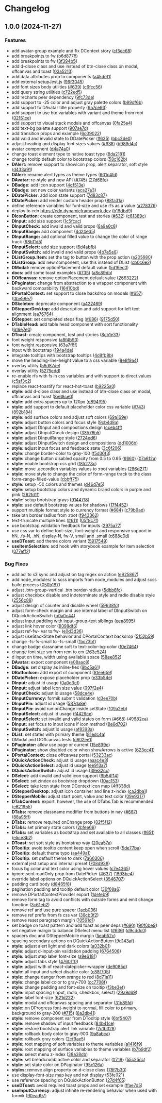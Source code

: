 # Changelog

## 1.0.0 (2024-11-27)


### Features

* add avatar-group example and fix DContext story ([cf5ec68](https://github.com/dynamic-framework/dynamic-ui/commit/cf5ec685f18038a804de5622d03270f2e8c234f1))
* add breakpoints to fw ([b6d8778](https://github.com/dynamic-framework/dynamic-ui/commit/b6d87782451bb4596d4763b1be9b52d3379decd6))
* add breakpoints to fw ([3f394b5](https://github.com/dynamic-framework/dynamic-ui/commit/3f394b591009ff20fb2b534c817411f9b824475f))
* add d-close class and use instead of btn-close class on modal, offcanvas and toast ([03a5213](https://github.com/dynamic-framework/dynamic-ui/commit/03a5213ead74ee3769955953a4a829d62eede7b1))
* add data attributes prop to components ([a45def1](https://github.com/dynamic-framework/dynamic-ui/commit/a45def13dc3bb8c1c1345b3bcd1e7917cd68d783))
* add external setupJest.js ([96f3045](https://github.com/dynamic-framework/dynamic-ui/commit/96f30451d395990d127abc13257a8c1102fdbec5))
* add font sizes body utilities ([#639](https://github.com/dynamic-framework/dynamic-ui/issues/639)) ([c6fcc56](https://github.com/dynamic-framework/dynamic-ui/commit/c6fcc561cf654708f5c3562e66357b5beeb16553))
* add query string utilities ([c722ed5](https://github.com/dynamic-framework/dynamic-ui/commit/c722ed5d57b1edd202103e3e7d125e7782f636fe))
* add recharts peer dependency ([9fc73de](https://github.com/dynamic-framework/dynamic-ui/commit/9fc73de4d144f05393fa4df989e23895ac708df9))
* add support to -25 color and adjust gray palette colors ([b99df6b](https://github.com/dynamic-framework/dynamic-ui/commit/b99df6b9f245dfc764cc691f923b7587057ecc68))
* add support to DAvatar title property ([9a7ce93](https://github.com/dynamic-framework/dynamic-ui/commit/9a7ce93a659f02cd1105a7f98496d309e11db6d0))
* add support to use btn variables with variant and theme from root ([02151ce](https://github.com/dynamic-framework/dynamic-ui/commit/02151ce1c915df732b296d5d68b4c1e1a6394ed4))
* add support to visual stack modals and offcanvas ([0fa25a4](https://github.com/dynamic-framework/dynamic-ui/commit/0fa25a4fdea22aeff4b1e23df3c601e401c9d1b9))
* add text-bg palette support ([907ae7d](https://github.com/dynamic-framework/dynamic-ui/commit/907ae7dd4cda959771932c0639fac0e9c80924a9))
* add transition props and example ([6c09022](https://github.com/dynamic-framework/dynamic-ui/commit/6c09022066e5d2c1539ab9e01004699177022473))
* add valid and invalid state to DDatePicker ([#635](https://github.com/dynamic-framework/dynamic-ui/issues/635)) ([bbc2de0](https://github.com/dynamic-framework/dynamic-ui/commit/bbc2de09ead15d33f466b11f08cc793517a09a47))
* adjust heading and display font sizes values ([#638](https://github.com/dynamic-framework/dynamic-ui/issues/638)) ([b989d4c](https://github.com/dynamic-framework/dynamic-ui/commit/b989d4ca2d8b3c727cc30bad1c2074f85e482f45))
* avatar component ([d4a74a0](https://github.com/dynamic-framework/dynamic-ui/commit/d4a74a010578c2fd22ce08c9b8311f81b129b80e))
* change toast element type to native toast type ([8da2181](https://github.com/dynamic-framework/dynamic-ui/commit/8da2181d1af354436ed887380bd9d67713839300))
* change tooltip default color to bootstrap colors ([58c162b](https://github.com/dynamic-framework/dynamic-ui/commit/58c162bc1302959aedf3ca571b367da8f84948c2))
* **DAlert:** remove support to showIcon prop, alert separator, soft style ([d433a91](https://github.com/dynamic-framework/dynamic-ui/commit/d433a91d3c803f057f86d9e72e7e3a5d9c0cc3fd))
* **DAlert:** rename alert types as theme types ([601c4fd](https://github.com/dynamic-framework/dynamic-ui/commit/601c4fd945aa298447534ace710cd53d39540cbb))
* **DAvatar:** re-style and new API ([#745](https://github.com/dynamic-framework/dynamic-ui/issues/745)) ([27d68fe](https://github.com/dynamic-framework/dynamic-ui/commit/27d68fee8f9ef042a9dec94a2fdca891bb0a87fb))
* **DBadge:** add icon support ([4cf513e](https://github.com/dynamic-framework/dynamic-ui/commit/4cf513edc711079645ac433edb6f4708ab84fe22))
* **DBadge:** set new color variants ([aca27a3](https://github.com/dynamic-framework/dynamic-ui/commit/aca27a3843f9558de7cd8fec48851c6625d254fb))
* **DDatePicker:** add icon state support ([7d83c87](https://github.com/dynamic-framework/dynamic-ui/commit/7d83c87bb34081dc95d9ebcfb89ec89f0e94a379))
* **DDatePicker:** add render custom header prop ([88fa31a](https://github.com/dynamic-framework/dynamic-ui/commit/88fa31a004f7d68f82625d65b6f702e402d328ee))
* define reference variables for font-size and use rfs as a value ([a278376](https://github.com/dynamic-framework/dynamic-ui/commit/a27837699110f1980f5b10997ca5e2633912b75f))
* deploy to cdn https://cdn.dynamicframework.dev ([b18dbd9](https://github.com/dynamic-framework/dynamic-ui/commit/b18dbd939715cdb32fd5afd8d75d9adfa377f4cb))
* **DIconButton:** create component, test and stories ([#532](https://github.com/dynamic-framework/dynamic-ui/issues/532)) ([c61389c](https://github.com/dynamic-framework/dynamic-ui/commit/c61389c93c7339b695f5dcdf5c144e065cf19865))
* **DInput:** add size support ([1c5fcac](https://github.com/dynamic-framework/dynamic-ui/commit/1c5fcac6854fb6d5cce25ac700ea60f72f36a4eb))
* **DInputCheck:** add invalid and valid props ([6a9a0c8](https://github.com/dynamic-framework/dynamic-ui/commit/6a9a0c82f50e119e47f26bf90086cc58a67f9af5))
* **DInputRange:** add component ([4d24ed5](https://github.com/dynamic-framework/dynamic-ui/commit/4d24ed563ea0a3ad6195dd819ef5decdef780aa5))
* **DInputRange:** add optional filled value to change the color of range track ([98b11d5](https://github.com/dynamic-framework/dynamic-ui/commit/98b11d556bb1df808100ebddecb9bf910f35cfc7))
* **DInputSelect:** add size support ([6d4abfb](https://github.com/dynamic-framework/dynamic-ui/commit/6d4abfbdaf790b1cd0af6415fa649b9602cd99d1))
* **DInputSwitch:** add invalid and valid props ([4b7e5e6](https://github.com/dynamic-framework/dynamic-ui/commit/4b7e5e6c32ad74505b93899ea2d04f291b046a8a))
* **DListGroup.Item:** set the tag to button with the prop action ([a205980](https://github.com/dynamic-framework/dynamic-ui/commit/a205980b82e9bd92475bdbabe3fb82db0e4e311c))
* **DListGroup:** add new component, use this instead of DList ([cb0c6e2](https://github.com/dynamic-framework/dynamic-ui/commit/cb0c6e20fd5337fca82126f117c4c6457f3e7aa0))
* **DModal:** remove optionPlacement default value ([5d16ec0](https://github.com/dynamic-framework/dynamic-ui/commit/5d16ec014193cc4e0b99c51070a8a351a40ac645))
* **docs:** add some toast examples ([#735](https://github.com/dynamic-framework/dynamic-ui/issues/735)) ([a8c89db](https://github.com/dynamic-framework/dynamic-ui/commit/a8c89db4ea993107f07e9cb0a5133c64230c921b))
* **DOffcanvas:** remove optionPlacement default value ([2693222](https://github.com/dynamic-framework/dynamic-ui/commit/2693222bcffe8b363e1e83101bf97d1e36bf585f))
* **DPaginator:** change from abstraction to a wrapper component with backward compatibility ([16410bd](https://github.com/dynamic-framework/dynamic-ui/commit/16410bd8315f4c60a50576f4a80f4303d0772b40))
* **DPortalContext:** set support to close backdrop on modals ([#657](https://github.com/dynamic-framework/dynamic-ui/issues/657)) ([0be58e7](https://github.com/dynamic-framework/dynamic-ui/commit/0be58e7ae18ce9cbb9e6109e9592426365179383))
* **DSkeleton:** deprecate component ([a422469](https://github.com/dynamic-framework/dynamic-ui/commit/a4224696c92b17eb9241614d0d7756a807d22413))
* **DStepperDesktop:** add description and add support for left text alignment ([aa76764](https://github.com/dynamic-framework/dynamic-ui/commit/aa767643daca93557285745641e0fa1ad6a46a50))
* **DStepper:** set completed steps flag ([#686](https://github.com/dynamic-framework/dynamic-ui/issues/686)) ([9175d50](https://github.com/dynamic-framework/dynamic-ui/commit/9175d50f14fe3d5677ce019f18a19f0430ec5918))
* **DTableHead:** add table head component with sort functionality ([616e7e0](https://github.com/dynamic-framework/dynamic-ui/commit/616e7e0540731094e03f1ebf06e42944b39b2b59))
* **DToast:** create component, test and stories ([8cb1e33](https://github.com/dynamic-framework/dynamic-ui/commit/8cb1e33559e697feb24fab3ada3532b21bf135e9))
* font weight responsive ([a8f4b93](https://github.com/dynamic-framework/dynamic-ui/commit/a8f4b938ff1b7001b201afff1d72cac42934b4f2))
* font weight responsive ([63a7f6f](https://github.com/dynamic-framework/dynamic-ui/commit/63a7f6fc54a42e88aecda462901c73a84dc15b47))
* input with bootstrap ([194a4de](https://github.com/dynamic-framework/dynamic-ui/commit/194a4deadbc26b83100daebf650514237c5d5cc3))
* integrate tooltips with bootstrap tooltips ([4d8fb8b](https://github.com/dynamic-framework/dynamic-ui/commit/4d8fb8be32698b24a4898b5a9efbd48c3b5ca1f6))
* move the heading-line-height value to a css variable ([8e8f9a4](https://github.com/dynamic-framework/dynamic-ui/commit/8e8f9a454a8246c6f5da909b42063fec832c6164))
* overlay utility ([58d87de](https://github.com/dynamic-framework/dynamic-ui/commit/58d87de537ea60687a24b718908cc1b7f3a02d08))
* overlay utility ([5275edd](https://github.com/dynamic-framework/dynamic-ui/commit/5275edd72344864d046396cd60b530e18bdbfd0c))
* re-enable rfs with fs in css variables and with support to direct values ([c5af3c2](https://github.com/dynamic-framework/dynamic-ui/commit/c5af3c2139c670289ded0f0c210bdc2900b0eaa6))
* replace react-toastify for react-hot-toast ([b9225a0](https://github.com/dynamic-framework/dynamic-ui/commit/b9225a0dfb39d73790510561ad83699c4e83475d))
* **style:** add d-close class and use instead of btn-close class on modal, offcanvas and toast ([8e68ce0](https://github.com/dynamic-framework/dynamic-ui/commit/8e68ce0488424f0015db14b5617eae3754243bba))
* **style:** add extra spacers up to 120px ([d894f95](https://github.com/dynamic-framework/dynamic-ui/commit/d894f959a690655783573191af2f9c3018685678))
* **style:** add support to default placeholder color css variable ([#743](https://github.com/dynamic-framework/dynamic-ui/issues/743)) ([892b184](https://github.com/dynamic-framework/dynamic-ui/commit/892b184ac72f351d23e0526a20b2a2273b108fe3))
* **style:** add surface colors and adjust soft colors ([69a169e](https://github.com/dynamic-framework/dynamic-ui/commit/69a169e59de2f5dd10f50275a2231ef866e1d4ad))
* **style:** adjust button colors and focus style ([9cb4d8a](https://github.com/dynamic-framework/dynamic-ui/commit/9cb4d8ac18368baa59a157dbe794be489a8db5fc))
* **style:** adjust DInput and compositions design ([cceb4ff](https://github.com/dynamic-framework/dynamic-ui/commit/cceb4ff79929323eb9249e815dcb4fa4c4bcad7b))
* **style:** adjust DInputCheck design ([33576b5](https://github.com/dynamic-framework/dynamic-ui/commit/33576b562ec92f42aea9df6fcdef9b5799ff515e))
* **style:** adjust DInputRange style ([2724ed6](https://github.com/dynamic-framework/dynamic-ui/commit/2724ed67df1ecc05dad1448bf7dc6f95c24d82e4))
* **style:** adjust DInputSwitch design and compositions ([dd1006b](https://github.com/dynamic-framework/dynamic-ui/commit/dd1006bfe01e0dad2a39f35f4e5d4389f9783cf9))
* **style:** adjust input focus and feedback state ([3c6f206](https://github.com/dynamic-framework/dynamic-ui/commit/3c6f2068879ae7105f409e3ecb4459356d5bd322))
* **style:** change border-color to gray-100 ([f5d36f3](https://github.com/dynamic-framework/dynamic-ui/commit/f5d36f3ffd482e6ddc012f3102ff5b7d5c0c117c))
* **style:** change button disabled opacity from 0.5 to 0.65 ([#660](https://github.com/dynamic-framework/dynamic-ui/issues/660)) ([07a612a](https://github.com/dynamic-framework/dynamic-ui/commit/07a612a89a0879f492016893cc1f3ed28d071c5d))
* **style:** enable bootstrap css grid ([f85273c](https://github.com/dynamic-framework/dynamic-ui/commit/f85273c8635d110374f70d0fcdc6b19ae7f903e4))
* **style:** move .accordion variables values to :root variables ([286d271](https://github.com/dynamic-framework/dynamic-ui/commit/286d271ee69524fcdb7b4bf5fce5b46c4921ae32))
* **style:** move style to change the color of form-range track to the class form-range-filled-value ([cbbff75](https://github.com/dynamic-framework/dynamic-ui/commit/cbbff75556f82bc9afd3ef0deea83a5997c27ca8))
* **style:** setup -50 colors and themes ([d46d7e5](https://github.com/dynamic-framework/dynamic-ui/commit/d46d7e5fe3a8287f1899f8c024469339c9f51c01))
* **style:** setup bootstrap colors and dynamic brand colors in purple and pink ([282fd1f](https://github.com/dynamic-framework/dynamic-ui/commit/282fd1f24d404184f9d44515df205f7afed90c47))
* **style:** setup bootstrap grays ([91447f8](https://github.com/dynamic-framework/dynamic-ui/commit/91447f8c73557a63088f5977d77e86d4a5dfb474))
* **style:** use default bootstrap values for shadows ([17f4452](https://github.com/dynamic-framework/dynamic-ui/commit/17f445268c5ff62ca5ada0505af34ad6386988c0))
* support multiple format style to currency format ([#684](https://github.com/dynamic-framework/dynamic-ui/issues/684)) ([c79b9ad](https://github.com/dynamic-framework/dynamic-ui/commit/c79b9ad6bcc63a39fc0c4074086117472bdaf74c))
* take btn border radius from :root ([f943362](https://github.com/dynamic-framework/dynamic-ui/commit/f94336222431f90c3e71985598ecd8ca901c84b4))
* text-truncate multiple lines ([#611](https://github.com/dynamic-framework/dynamic-ui/issues/611)) ([05f8c7f](https://github.com/dynamic-framework/dynamic-ui/commit/05f8c7fafe761ac951045b5b82264feb0dc76486))
* use bootstrap validation feedback for inputs ([2975a77](https://github.com/dynamic-framework/dynamic-ui/commit/2975a77a56f5db5ae0fc1b81cf051596051ffce9))
* use css var to define font-size, font-weight and responsive support in hN, .fs-N, .hN, display-N, fw-V, small and .small ([c688c0d](https://github.com/dynamic-framework/dynamic-ui/commit/c688c0d477b044aa17bf918417b76d4d12f7a691))
* **useDToast:** add theme colors variant ([5917549](https://github.com/dynamic-framework/dynamic-ui/commit/59175490f747da6a03e93f5c540907fae00084c4))
* **useItemSelection:** add hook with storybook example for item selection ([077eff2](https://github.com/dynamic-framework/dynamic-ui/commit/077eff2b2f48547ab298576922372d23670c08e2))


### Bug Fixes

* add acl to s3 sync and adjust on tag regex on action ([e925867](https://github.com/dynamic-framework/dynamic-ui/commit/e9258679065633fb63a06b6d1060fc9e415df05d))
* add node_modules/ to scss imports from node_modules and adjust scss build process ([050b187](https://github.com/dynamic-framework/dynamic-ui/commit/050b18704119e80f6e42936d4d9b9463c6f96461))
* adjust .btn-group-vertical .btn border-radius ([5dbb6fc](https://github.com/dynamic-framework/dynamic-ui/commit/5dbb6fc9cabd4f25893d8fdd823120cc889ccc72))
* adjust checkbox disable and indeterminate style and radio disable style ([2556c89](https://github.com/dynamic-framework/dynamic-ui/commit/2556c891b9a331ea7694c3fe08903f760cce7bc3))
* adjust design of counter and disable wheel ([59938fd](https://github.com/dynamic-framework/dynamic-ui/commit/59938fd8b54d38f9f79bdb37a9dc0e52ced155b7))
* adjust form-check margin and use internal label of DInputSwitch on DQuickActionSwitch ([b0a0c44](https://github.com/dynamic-framework/dynamic-ui/commit/b0a0c44763b33ea3b01e0c37f6c35594331fe66f))
* adjust input padding with input-group-text siblings ([eea8995](https://github.com/dynamic-framework/dynamic-ui/commit/eea8995f6cf8ec17ac0fd5bf1ae3ad0339cd2d84))
* adjust link hover color ([8098df6](https://github.com/dynamic-framework/dynamic-ui/commit/8098df67ae12b64e82d861d5bb307961472a799c))
* adjust ref-fw- var to fw- ([e0d3d36](https://github.com/dynamic-framework/dynamic-ui/commit/e0d3d36e85cd632749d35cab4d7b565a83d8ba63))
* adjust useStackState behavior and DPortalContext backdrop ([5152b59](https://github.com/dynamic-framework/dynamic-ui/commit/5152b597192be9e64bd7c70620b63e106e82cf34))
* change -fs-fs-small to -fs-small ([1bc73bf](https://github.com/dynamic-framework/dynamic-ui/commit/1bc73bf39e6149e0802b05d4212750336d525a91))
* change badge classname soft to text-color-bg-color ([f0e7464](https://github.com/dynamic-framework/dynamic-ui/commit/f0e7464ec553cf5fd59d33a7a81f94098b71d941))
* change font size sm from rem to em ([763e524](https://github.com/dynamic-framework/dynamic-ui/commit/763e5240e0ad9021e72875e34163ad64b64452f2))
* d input on time, width using available space ([58ee852](https://github.com/dynamic-framework/dynamic-ui/commit/58ee852774babe115ec5f9a9868002c9cd087a98))
* **DAvatar:** export component ([e08aac8](https://github.com/dynamic-framework/dynamic-ui/commit/e08aac85696a38a2c52d28e7b6dd71ed9e98c850))
* **DBadge:** set display as inline-flex ([9bc5a61](https://github.com/dynamic-framework/dynamic-ui/commit/9bc5a618827a72e2b59901e054200ddf0b84dfde))
* **DButtonIcon:** add export of component ([81ee659](https://github.com/dynamic-framework/dynamic-ui/commit/81ee659dfb93b3b3a696a858c569c1ddba0de4cc))
* **DDatePicker:** expose placeholder prop ([e33b54e](https://github.com/dynamic-framework/dynamic-ui/commit/e33b54ea917299ca08c3fb1bd6e8cdb0a1210481))
* **DInput:** adjust id usage ([0a0e3cf](https://github.com/dynamic-framework/dynamic-ui/commit/0a0e3cf92f904680a476e313ac04313ee65647a7))
* **DInput:** adjust label icon size value ([097f2a4](https://github.com/dynamic-framework/dynamic-ui/commit/097f2a4573f4940382c3ad5f370da0dfb42b8ca0))
* **DInputCheck:** adjust id usage ([58dce4e](https://github.com/dynamic-framework/dynamic-ui/commit/58dce4e5fde3dbc8dfe2cf49b0a69cc0fdacf708))
* **DInputCurrency:** formik submit validation ([d3ee70b](https://github.com/dynamic-framework/dynamic-ui/commit/d3ee70bbe2c375407202df863509397fa5fdbe86))
* **DInputPin:** adjust id usage ([587da8e](https://github.com/dynamic-framework/dynamic-ui/commit/587da8e0978db7efc4f761f2f145f3d0ffa7e285))
* **DInputPin:** avoid run onChange inside setState ([109a2eb](https://github.com/dynamic-framework/dynamic-ui/commit/109a2eba83a7e6060b4f9dcb3995728ac56956d6))
* **DInputSelect:** adjust id usage ([f4426ce](https://github.com/dynamic-framework/dynamic-ui/commit/f4426ce720fa322e066af698117c0b6ab521458d))
* **DInputSelect:** set invalid and valid states on form ([#668](https://github.com/dynamic-framework/dynamic-ui/issues/668)) ([49682ea](https://github.com/dynamic-framework/dynamic-ui/commit/49682ea0b3199fc0af2d376fb6e4976e5a2c790f))
* **DInput:** set focus to input icons if icon method ([8e6d702](https://github.com/dynamic-framework/dynamic-ui/commit/8e6d702a42f0ca17b4c50943848129feebd46236))
* **DInputSwitch:** adjust id usage ([af8393a](https://github.com/dynamic-framework/dynamic-ui/commit/af8393a2030b568383aaec56cca5c009b7394f21))
* **DList:** set states with primary theme ([81edc4a](https://github.com/dynamic-framework/dynamic-ui/commit/81edc4aedc2b20ee28ebf6f703f5af9e27d6281a))
* DModal and DOffcanvas tests ([c602ee1](https://github.com/dynamic-framework/dynamic-ui/commit/c602ee1c9f9903bd08b63be6696e2f78829e77c8))
* **DPaginator:** allow use page or current ([15e899e](https://github.com/dynamic-framework/dynamic-ui/commit/15e899e1e8de5fa5396cf3121e9ce93c167d9666))
* **DPaginator:** show disabled color when showArrows is active ([623cc41](https://github.com/dynamic-framework/dynamic-ui/commit/623cc41b4dfe74b17bcbbf77561c24e873597f99))
* **DPortalContext:** close offcanvas portal ([53233ac](https://github.com/dynamic-framework/dynamic-ui/commit/53233ac600d2eb76d8327dae16b260a4e4603e06))
* **DQuickActionCheck:** adjust id usage ([aaac4e3](https://github.com/dynamic-framework/dynamic-ui/commit/aaac4e3e149db21488b369b1a461fb3786eadfce))
* **DQuickActionSelect:** adjust id usage ([ee913a7](https://github.com/dynamic-framework/dynamic-ui/commit/ee913a7eab8a127a22033ab674d26d6de7153669))
* **DQuickActionSwitch:** adjust id usage ([39e32cc](https://github.com/dynamic-framework/dynamic-ui/commit/39e32cc3eb4833513a812bc8aa97b265c77c093c))
* **DSelect:** add invalid and valid icon support ([6b54f14](https://github.com/dynamic-framework/dynamic-ui/commit/6b54f141657281935d3f7f2807820c3ef5bfafc0))
* **DSelect:** set zindex as bootstrap dropdown ([10ac153](https://github.com/dynamic-framework/dynamic-ui/commit/10ac153bfac4a75a2e7ebddf05db8b43a1492211))
* **DSelect:** take icon state from DContext icon map ([4ff338d](https://github.com/dynamic-framework/dynamic-ui/commit/4ff338da6c20d3aeaa06a3453a5e97fe940ddce8))
* **DStepperDesktop:** adjust icon container and line z-index ([ca2dba1](https://github.com/dynamic-framework/dynamic-ui/commit/ca2dba136de842c9f88317f18baef97f4d4655af))
* **DStepperMobile:** adjust start point, value and text color ([09e9317](https://github.com/dynamic-framework/dynamic-ui/commit/09e93173d35e01c00e317b44881ccfac3de25c07))
* **DTabContent:** export, however, the use of DTabs.Tab is recommended ([e621955](https://github.com/dynamic-framework/dynamic-ui/commit/e621955a4d50aca3cbac609e66440e4d86abd284))
* **DTabs:** remove classname modifier from buttons in nav ([#667](https://github.com/dynamic-framework/dynamic-ui/issues/667)) ([88a95ff](https://github.com/dynamic-framework/dynamic-ui/commit/88a95ff8e6e86a19116d16e733e89bf44fedd177))
* **DTabs:** remove required onChange prop ([82f5f12](https://github.com/dynamic-framework/dynamic-ui/commit/82f5f12738a6110f0b2c203d44f4c5b05b876aa2))
* **DTabs:** set primary state colors ([2bfee69](https://github.com/dynamic-framework/dynamic-ui/commit/2bfee69319de34c917b6ebb8ba2a30f8377c9aba))
* **DTabs:** set variables as bootstrap and set available to all classes ([#651](https://github.com/dynamic-framework/dynamic-ui/issues/651)) ([e5ce3b2](https://github.com/dynamic-framework/dynamic-ui/commit/e5ce3b263ab0dd10f527d1f21fd7c7f785e970b4))
* **DToast:** set soft style as bootstrap way ([20ea57a](https://github.com/dynamic-framework/dynamic-ui/commit/20ea57a334a75047b57d42c620feaf8b96b7b4bb))
* **DTooltip:** avoid tooltip content keep open when scroll ([5de77ba](https://github.com/dynamic-framework/dynamic-ui/commit/5de77baf25d983095131b4307fa13b0ac01fa28e))
* **DTooltip:** default theme typo ([aa449a1](https://github.com/dynamic-framework/dynamic-ui/commit/aa449a16364f59be3e92a96f402e29cfaa2e732b))
* **DTooltip:** set default theme to dark ([7a60306](https://github.com/dynamic-framework/dynamic-ui/commit/7a60306f4f612375ac12b5bb0d7f032babed537e))
* external jest setup and internal preset ([708d938](https://github.com/dynamic-framework/dynamic-ui/commit/708d938d61b4cead2706b77758fc842572b074ae))
* focus bg color and text color using hover values ([c7e4365](https://github.com/dynamic-framework/dynamic-ui/commit/c7e4365e44e2da16fe504c4d814c8524bb8fbc41))
* ignore sent readOnly prop from DatePicker ([#637](https://github.com/dynamic-framework/dynamic-ui/issues/637)) ([1893be4](https://github.com/dynamic-framework/dynamic-ui/commit/1893be4c63c7d2f013fd6c862054309899aba5a5))
* override label options on DQuickActionSelect ([3546707](https://github.com/dynamic-framework/dynamic-ui/commit/35467070bd0e2c9de793fb044fece2986cbd431e))
* padding card body ([d8465f8](https://github.com/dynamic-framework/dynamic-ui/commit/d8465f8a03ed5eacf8e9de33d00d26147cd84e2c))
* pagination padding and tooltip default color ([36f08a6](https://github.com/dynamic-framework/dynamic-ui/commit/36f08a684ac065ef4f367f7f88458f43254a155e))
* remove DPortalContextProvider export ([1defeb9](https://github.com/dynamic-framework/dynamic-ui/commit/1defeb9b9f34a489d895e8e68dff0474607e9cbb))
* remove form tag to avoid conflicts with outside forms and emit change function ([3c61eb2](https://github.com/dynamic-framework/dynamic-ui/commit/3c61eb283c1746434d91ef43c5a982b8cec032b1))
* remove ref and use pure spacer ([1acb036](https://github.com/dynamic-framework/dynamic-ui/commit/1acb0368386a9b00254cbac656f931fb78741a71))
* remove ref prefix from fs css var ([36cb3f2](https://github.com/dynamic-framework/dynamic-ui/commit/36cb3f2afc01274335c5aeff14d1232279906d0e))
* remove reset paragraph margin ([10561d1](https://github.com/dynamic-framework/dynamic-ui/commit/10561d1b795adeaec8d2f15e1fff853e1a9d6570))
* set badge on toast pattern and add toast as peer deps ([#690](https://github.com/dynamic-framework/dynamic-ui/issues/690)) ([90f0be9](https://github.com/dynamic-framework/dynamic-ui/commit/90f0be974f06b4024636e3eadd61987963941c00))
* set negative margin to balance DSelect menu list ([#636](https://github.com/dynamic-framework/dynamic-ui/issues/636)) ([d9cddc0](https://github.com/dynamic-framework/dynamic-ui/commit/d9cddc00f6b785ad257e0788b50bc6baf632ec14))
* spacers doc and DStepperMobile margin ([5eab52c](https://github.com/dynamic-framework/dynamic-ui/commit/5eab52ca794de602b47cfec365bb751c5d9a8fca))
* spacing secondary actions on DQuickActionButton ([9d143af](https://github.com/dynamic-framework/dynamic-ui/commit/9d143afb12dba77ff8b6c0d03ce32527ff91c0b2))
* **style:** adjust alert light and dark colors ([a032b01](https://github.com/dynamic-framework/dynamic-ui/commit/a032b017eac0a597bce88bd28d44f7a8038cc8a6))
* **style:** adjust d-input-pin validation padding ([6764508](https://github.com/dynamic-framework/dynamic-ui/commit/67645086340d13ce712a7806b7eaaca10744461a))
* **style:** adjust step label font-size ([a9e6181](https://github.com/dynamic-framework/dynamic-ui/commit/a9e61818a3e8d4911500892d3735d6c0a32c2aae))
* **style:** adjust tabs style ([47601f0](https://github.com/dynamic-framework/dynamic-ui/commit/47601f082f0d9a881ddc2e26731149a601278cea))
* **style:** adjust with of react-datepicker-wrapper ([de9085d](https://github.com/dynamic-framework/dynamic-ui/commit/de9085dd7955ed843b420763f6e3cc02205e9a70))
* **style:** all input and select disable color ([c88f705](https://github.com/dynamic-framework/dynamic-ui/commit/c88f7059530af2b4f167de60cfd81d58003dc892))
* **style:** change danger from orange to red ([8d71a11](https://github.com/dynamic-framework/dynamic-ui/commit/8d71a11325bfbd06e5ecd85b8ee39702e8b06fb0))
* **style:** change label color to gray-700 ([cc7708f](https://github.com/dynamic-framework/dynamic-ui/commit/cc7708fbda58cea9820da8d1ec0c3298c4292624))
* **style:** change padding and font-size on tooltip ([f3be3ef](https://github.com/dynamic-framework/dynamic-ui/commit/f3be3ef132c3ff26940e733692d0819503d52de3))
* **style:** input spacing (input, radio, checkbox, select) ([29a9d69](https://github.com/dynamic-framework/dynamic-ui/commit/29a9d69e7bd22e8176b3598bdaae978b44aa2ab5))
* **style:** label font-size ([621d222](https://github.com/dynamic-framework/dynamic-ui/commit/621d222ae225a005de1008501c8fe6c265a01091))
* **style:** modal and offcanvas spacing and separator ([31b85fd](https://github.com/dynamic-framework/dynamic-ui/commit/31b85fd7149bf5966fecde452a9fb8b5a2504f0c))
* **style:** on DProgress font-weight to normal, fill color to primary, background to gray-200 ([#715](https://github.com/dynamic-framework/dynamic-ui/issues/715)) ([8a2db41](https://github.com/dynamic-framework/dynamic-ui/commit/8a2db419edd612fde48771a46683248270d0cc82))
* **style:** remove component var from DTooltip style ([6bf5407](https://github.com/dynamic-framework/dynamic-ui/commit/6bf540721cfef4aa84e056d697eb67b632641e0b))
* **style:** remove shadow of input feedback ([84b41ce](https://github.com/dynamic-framework/dynamic-ui/commit/84b41cedcaf68442dca03a5a771002d5e39d8ccc))
* **style:** restore bootstrap alert link variable ([2c1b328](https://github.com/dynamic-framework/dynamic-ui/commit/2c1b32844231c5139ecf30efcd405b49eed83672))
* **style:** rollback body color to gray-900 ([9a8abca](https://github.com/dynamic-framework/dynamic-ui/commit/9a8abca025a93a1f46ee60f1521e2dec30de3aa1))
* **style:** rollback gray colors ([2cf9ae5](https://github.com/dynamic-framework/dynamic-ui/commit/2cf9ae5022a979afed13d511e0f2b5c40b52421e))
* **style:** root mapping of soft variables to theme variables ([a1416f9](https://github.com/dynamic-framework/dynamic-ui/commit/a1416f91f148589949a381bebc7de853a4b0ae72))
* **style:** root mapping of surface variables to theme variables ([b7b9df2](https://github.com/dynamic-framework/dynamic-ui/commit/b7b9df2595f8a949cc215bb2c8701ad01992eed6))
* **style:** select menu z-index ([38a38db](https://github.com/dynamic-framework/dynamic-ui/commit/38a38dbcf0c17cc66bf762c9d5c29cbae925f9e6))
* **style:** set breadcrumb active color and separator ([#718](https://github.com/dynamic-framework/dynamic-ui/issues/718)) ([55c25cc](https://github.com/dynamic-framework/dynamic-ui/commit/55c25ccdd6ee5361301da45c4b1cf3c53f514123))
* **style:** set state color on DPaginator ([95c126a](https://github.com/dynamic-framework/dynamic-ui/commit/95c126ae41580e922d09ca4032bbd01943d4c3a3))
* **styles:** remove align property on d-close class ([78f7b30](https://github.com/dynamic-framework/dynamic-ui/commit/78f7b30fe2ee5ca2a8d2e6c3919b815b23d858ca))
* use display-font-size map key and not display ([53fe021](https://github.com/dynamic-framework/dynamic-ui/commit/53fe0213dffb57f7d4269592cb8607656b983dbe))
* use reference spacing on DQuickActionButton ([27d4f65](https://github.com/dynamic-framework/dynamic-ui/commit/27d4f65c86b03f7ad13416a3e055d358d75c335e))
* **useDToast:** avoid required toast props and set example ([ffae7d5](https://github.com/dynamic-framework/dynamic-ui/commit/ffae7d5534dbe5c359c703b6ee28ccef8dd88b1c))
* **useInputCurrency:** adjust infinite re-rendering behavior when used with formik ([90ead97](https://github.com/dynamic-framework/dynamic-ui/commit/90ead97160aea78c5113863444cf98c79098b3d7))
